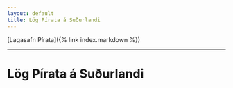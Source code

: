```yaml
---
layout: default
title: Lög Pírata á Suðurlandi
---
```


[Lagasafn Pírata]({% link index.markdown %})

***

# Lög Pírata á Suðurlandi